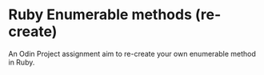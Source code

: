 # Ruby Enumerable methods (re-create)

An Odin Project assignment aim to re-create your own enumerable method in Ruby.
